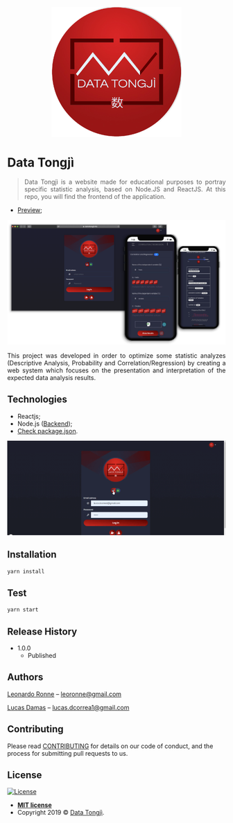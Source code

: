 <p align="center">
  <img src="src/assets/img/logoTong.png" width="300px"/>
</p>

# Data Tongjì
> <p align="justify">Data Tongjì is a website made for educational purposes to portray specific statistic analysis, based on Node.JS and ReactJS. At this repo, you will find the frontend of the application.</p>
  - [Preview](https://datatongji.info/);

<p align="center">
  <img src="src/assets/img/banner.png" width="800px"/>
</p>

<p align="justify">
This project was developed in order to optimize some statistic analyzes (Descriptive Analysis, Probability and Correlation/Regression) by creating a web system which focuses on the presentation and interpretation of the expected data analysis results.
</p>

## Technologies

  - Reactjs;
  - Node.js ([Backend](https://github.com/Data-Tongji/datatongji-backend));
  - [Check package.json](/src/package.json).
  
<p align="center">
  <img src="src/assets/img/demonstration.gif" width="800px"/>
</p>

## Installation

```sh
yarn install
```

## Test

```sh
yarn start
```

## Release History

* 1.0.0
    * Published

## Authors

[Leonardo Ronne](https://github.com/leoronne) – leoronne@gmail.com

[Lucas Damas](https://github.com/lucasdcorrea1) – lucas.dcorrea1@gmail.com


## Contributing

Please read [CONTRIBUTING](https://github.com/Data-Tongji/datatongji/blob/master/CONTRIBUTING.md) for details on our code of conduct, and the process for submitting pull requests to us.

## License

[![License](http://img.shields.io/:license-mit-blue.svg?style=flat-square)](http://badges.mit-license.org)
- **[MIT license](https://github.com/Data-Tongji/datatongji/blob/master/LICENCE)**
- Copyright 2019 © <a href="https://github.com/Data-Tongji" target="_blank">Data Tongjì</a>.
